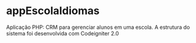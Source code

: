 # appEscolaIdiomas
Aplicação PHP: CRM para gerenciar alunos em uma escola. A estrutura do sistema foi desenvolvida com Codeigniter 2.0 
